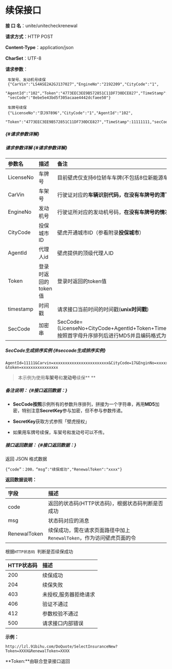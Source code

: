 # 续保接口

**接  口 名**：unite/unitecheckrenewal

**请求方式**：HTTP POST

**Content-Type**：application/json

**CharSet**：UTF-8

**请求参数**：

```
 车架号、发动机号续保 
 {"CarVin":"LS4ASE2A2GJ137027","EngineNo":"2192209","CityCode":"1",
 "AgentId":"102","Token":"4773EEC3EE9B572851C11DF730DCE827","TimeStamp":11111111,
 "secCode":"8ebe5e43bd5f305acaae4442dcfaee50"}

 车牌号续保
 {"LicenseNo":"京J97896","CityCode":"1","AgentId":"102",
 "Token":"4773EEC3EE9B572851C11DF730DCE827","TimeStamp":11111111,"secCode":"98057c3f1cc947b63bf4bf503d226936"}
```

#####  {#请求参数详解}

##### 请求参数详解 {#请求参数详解}

| **参数名** | **描述** | **备注** |
| :--- | :--- | :--- |
| LicenseNo | 车牌号 | 目前壁虎仅支持6位轿车车牌\(不包括8位新能源车\) |
| CarVin | 车架号 | 行驶证对应的**车辆识别代码，在没有车牌号的清下必填** |
| EngineNo | 发动机号 | 行驶证所对应的发动机号码，**在没有车牌号的情况下必填** |
| CityCode | 投保城市ID | 壁虎开通城市ID（参看附录**投保城市**） |
| AgentId | 代理人id | 壁虎提供的顶级代理人ID |
| Token | 登录时返回的token值 | 登录时返回的token值 |
| timestamp | 时间戳 | 请求接口当前时间的时间戳\(**unix时间戳**\) |
| SecCode | 加密串 | SecCode=\(LicenseNo+CityCode+AgentId+Token+TimeStamp+**SecretKey**\)按照首字母升序排列后进行MD5并且编码格式为UTF-8 |

##### SecCode生成排序实例 {#seccode生成排序实例}

```
AgentId=11111&Carvin=xxxxxxxxxxxxxxxxxxxxxxxx&CityCode=17&EnginNo=xxxxxxxx&SecretKey=xxxxx&timestamp=1234567
&token=xxxxxxxxxxxxxxxx
```

> 本示例为使用**车架号**和**发动号**续保**   **

##### 备注说明： {#接口返回数据：}

* **SecCode按照**示例所有的参数升序排列，拼接为一个字符串，再用**MD5**加密，特别注意**SecretKey**参与加密，但不参与参数传递。

* **SecretKey**获取方式参照「壁虎授权」

* 如果用车牌号续保，车架号和发动号可以不传。

##### 接口返回数据： {#接口返回数据：}

返回 JSON 格式数据

```
{“code”：200，“msg”:"续保成功","RenewalToken":"xxxx"}
```

**返回数据说明：**

| **字段** | **描述** |
| :--- | :--- |
| code | 返回的状态码\(HTTP状态码\)，根据状态码判断是否成功 |
| msg | 状态码对应的消息 |
| RenewalToken | 续保成功，需在请求页面路径中加上`RenewalToken`，作为访问壁虎页面的令 |

根据`HTTP状态码 `判断是否续保成功

| HTTP状态码 | **描述** |
| :--- | :--- |
| 200 | 续保成功 |
| 204 | 续保失败 |
| 403 | 未授权,服务器拒绝请求 |
| 406 | 验证不通过 |
| 412 | 参数校验不通过 |
| 500 | 请求接口内部错误 |



**示例：**

```
http://lzl.91bihu.com/DoQuote/SelectInsuranceNew?Token=XXXX&RenewalToken=XXXX
```

**Token:**由联合登录接口返回

